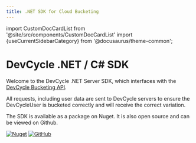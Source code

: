 ```yaml
---
title: .NET SDK for Cloud Bucketing
---
```


import CustomDocCardList from '@site/src/components/CustomDocCardList'
import {useCurrentSidebarCategory} from '@docusaurus/theme-common';

# DevCycle .NET / C# SDK

Welcome to the DevCycle .NET Server SDK, which interfaces with the [DevCycle Bucketing API](/bucketing-api/#tag/devcycle).

All requests, including user data are sent to DevCycle servers to ensure the DevCycleUser is bucketed correctly and will receive the correct variation.

<CustomDocCardList items={useCurrentSidebarCategory().items} columnWidth={4} />

The SDK is available as a package on Nuget. It is also open source and can be viewed on Github.

[![Nuget](https://badgen.net/nuget/v/DevCycle.SDK.Server.Cloud)](https://www.nuget.org/packages/DevCycle.SDK.Server.Cloud/)
[![GitHub](https://img.shields.io/github/stars/devcyclehq/dotnet-server-sdk.svg?style=social&label=Star&maxAge=2592000)](https://github.com/DevCycleHQ/dotnet-server-sdk)


